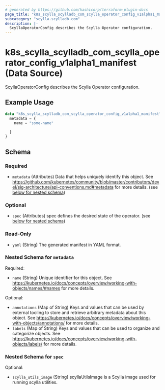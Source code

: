 ```yaml
---
# generated by https://github.com/hashicorp/terraform-plugin-docs
page_title: "k8s_scylla_scylladb_com_scylla_operator_config_v1alpha1_manifest Data Source - terraform-provider-k8s"
subcategory: "scylla.scylladb.com"
description: |-
  ScyllaOperatorConfig describes the Scylla Operator configuration.
---
```


# k8s_scylla_scylladb_com_scylla_operator_config_v1alpha1_manifest (Data Source)

ScyllaOperatorConfig describes the Scylla Operator configuration.

## Example Usage

```terraform
data "k8s_scylla_scylladb_com_scylla_operator_config_v1alpha1_manifest" "example" {
  metadata = {
    name = "some-name"

  }
}
```

<!-- schema generated by tfplugindocs -->
## Schema

### Required

- `metadata` (Attributes) Data that helps uniquely identify this object. See https://github.com/kubernetes/community/blob/master/contributors/devel/sig-architecture/api-conventions.md#metadata for more details. (see [below for nested schema](#nestedatt--metadata))

### Optional

- `spec` (Attributes) spec defines the desired state of the operator. (see [below for nested schema](#nestedatt--spec))

### Read-Only

- `yaml` (String) The generated manifest in YAML format.

<a id="nestedatt--metadata"></a>
### Nested Schema for `metadata`

Required:

- `name` (String) Unique identifier for this object. See https://kubernetes.io/docs/concepts/overview/working-with-objects/names/#names for more details.

Optional:

- `annotations` (Map of String) Keys and values that can be used by external tooling to store and retrieve arbitrary metadata about this object. See https://kubernetes.io/docs/concepts/overview/working-with-objects/annotations/ for more details.
- `labels` (Map of String) Keys and values that can be used to organize and categorize objects. See https://kubernetes.io/docs/concepts/overview/working-with-objects/labels/ for more details.


<a id="nestedatt--spec"></a>
### Nested Schema for `spec`

Optional:

- `scylla_utils_image` (String) scyllaUtilsImage is a Scylla image used for running scylla utilities.
